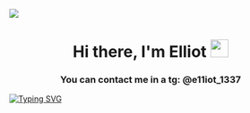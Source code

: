 <img src="https://0x0.st/H3rV.png"/></h1>

<h1 align="center">Hi there, I'm Elliot</a> 
<img src="https://github.com/blackcater/blackcater/raw/main/images/Hi.gif" height="32"/></h1>
<h3 align="center">You can contact me in a tg: @e11iot_1337 </h3>

[![Typing SVG](https://readme-typing-svg.herokuapp.com?color=%2336BCF7&lines=Study+on+Cybersecurity+Specialist)](https://git.io/typing-svg)
